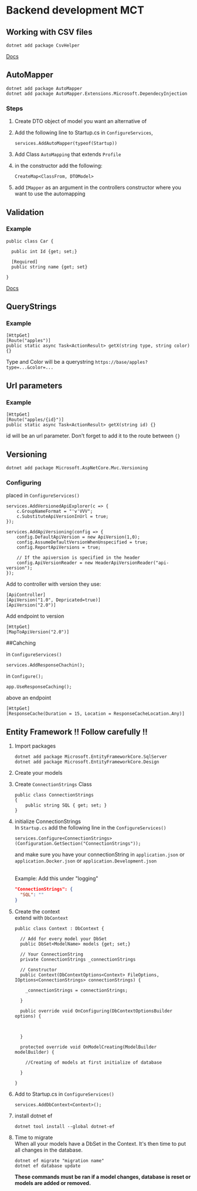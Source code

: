 # Backend development MCT

## Working with CSV files

    dotnet add package CsvHelper

[Docs](httpsL//joshclose.github.io/CsvHelper/)

## AutoMapper

    dotnet add package AutoMapper
    dotnet add package AutoMapper.Extensions.Microsoft.DependecyInjection

### Steps

1. Create DTO object of model you want an alternative of
2. Add the following line to Startup.cs in `ConfigureServices`,

    `services.AddAutoMapper(typeof(Startup))`

3. Add Class `AutoMapping` that extends `Profile`
4. in the constructor add the following:

    `CreateMap<ClassFrom, DTOModel>`

5. add `IMapper` as an argument in the controllers constructor where you want to use the automapping


## Validation

### Example

    public class Car {

      public int Id {get; set;}

      [Required]
      public string name {get; set}

    }

[Docs](https://docs.microsoft.com/en-us/aspnet/core/mvc/models/validation?view=aspnetcore-5.0#validation-attributes)


## QueryStrings

### Example

    [HttpGet]
    [Route("apples")]
    public static async Task<ActionResult> getX(string type, string color) {}

Type and Color will be a querystring `https://base/apples?type=...&color=...`


## Url parameters

### Example

    [HttpGet]
    [Route("apples/{id}")]
    public static async Task<ActionResult> getX(string id) {}

id will be an url parameter. Don't forget to add it to the route between `{}`


## Versioning

    dotnet add package Microsoft.AspNetCore.Mvc.Versioning

### Configuring

placed in `ConfigureServices()`

    services.AddVersionedApiExplorer(c => {
        c.GroupNameFormat = "'v'VVV";
        c.SubstituteApiVersionInUrl = true;
    });

    services.AddApiVersioning(config => {
        config.DefaultApiVersion = new ApiVersion(1,0);
        config.AssumeDefaultVersionWhenUnspecified = true;
        config.ReportApiVersions = true;

        // If the apiversion is specified in the header
        config.ApiVersionReader = new HeaderApiVersionReader("api-version");
    });

Add to controller with version they use:

    [ApiController]
    [ApiVersion("1.0", Depricated=true)]
    [ApiVersion("2.0")]

Add endpoint to version

    [HttpGet]
    [MapToApiVersion("2.0")]


##Cahching

in `ConfigureServices()`

    services.AddResponseChachin();

in `Configure();`

    app.UseResponseCaching();

above an endpoint

    [HttpGet]
    [ResponseCache(Duration = 15, Location = ResponseCacheLocation.Any)]


## Entity Framework **!! Follow carefully !!**

1. Import packages

    ```
    dotnet add package Microsoft.EntityFrameworkCore.SqlServer
    dotnet add package Microsoft.EntityFrameworkCore.Design
    ```

2. Create your models

3. Create `ConnectionStrings` Class
    ```CSharp
    public class ConnectionStrings
    {
        public string SQL { get; set; }
    }
    ```

4. initialize ConnectionStrings</br>
In `Startup.cs` add the following line in the `ConfigureServices()`</br>
    ```
    services.Configure<ConnectionStrings>(Configuration.GetSection("ConnectionStrings"));
    ```

    and make sure you have your connectionString in `application.json` or `application.Docker.json` or `application.Development.json`

    </br>
    Example: Add this under "logging"

    ```JSON
    "ConnectionStrings": {
      "SQL": ""
    }
    ```

5. Create the context</br> extend with `DbContext`
    ```CSharp
    public class Context : DbContext {

      // Add for every model your DbSet
      public DbSet<ModelName> models {get; set;}

      // Your ConnectionString
      private ConnectionStrings _connectionStrings

      // Constructor
      public Context(DbContextOptions<Context> FileOptions, IOptions<ConnectionStrings> connectionStrings) {

        _connectionStrings = connectionStrings;

      }

      public override void OnConfiguring(DbContextOptionsBuilder options) {



      }

      protected override void OnModelCreating(ModelBuilder modelBuilder) {

        //Creating of models at first initialize of database

      }

    }

6. Add to Startup.cs in `ConfigureServices()`
    ```CSharp
    services.AddDbContext<Context>();
    ```

7. install dotnet ef

    ```
    dotnet tool install --global dotnet-ef
    ```

8. Time to migrate</br>
When all your models have a DbSet in the Context. It's then time to put all changes in the database.

    ```
    dotnet ef migrate "migration name"
    dotnet ef database update
    ```

    **These commands must be ran if a model changes, database is reset or models are added or removed.**